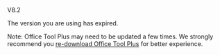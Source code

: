 V8.2

The version you are using has expired.

Note: Office Tool Plus may need to be updated a few times. We strongly recommend you [re-download Office Tool Plus](https://otp.landian.vip/) for better experience.
